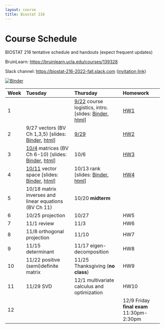 ```yaml
---
layout: course
title: Biostat 216
---
```


# Course Schedule

BIOSTAT 216 tentative schedule and handouts (expect frequent updates)

BruinLearn: <https://bruinlearn.ucla.edu/courses/139328>

Slack channel: <https://biostat-216-2022-fall.slack.com> ([invitation link](https://join.slack.com/t/ucla-7hk2613/shared_invite/zt-1eei7cag3-K8jmJ9mdlaIqKyhQUJc9_w))

[![Binder](https://mybinder.org/badge_logo.svg)](https://mybinder.org/v2/gh/ucla-biostat-216/2022fall.git/main)

| Week | Tuesday | Thursday | Homework |
|:-----------|:------------|:------------|:------------|
| 1 | | [9/22](https://ucla-biostat-216.github.io/2022fall/biostat216fall2022/2022/09/22/week1.html) course logistics, intro. \[slides: [Binder](https://mybinder.org/v2/gh/ucla-biostat-216/2022fall.git/main?filepath=slides%2F01-intro%2F01-intro.ipynb), [html](https://ucla-biostat-216.github.io/2022fall/slides/01-intro/01-intro.html)\] | [HW1](https://ucla-biostat-216.github.io/2022fall/hw/hw1/hw1.html) |    
| 2 | 9/27 vectors (BV Ch 1,3,5) \[slides: [Binder](https://mybinder.org/v2/gh/ucla-biostat-216/2022fall.git/main?filepath=slides%2F02-vector%2F02-vector.ipynb), [html](https://ucla-biostat-216.github.io/2022fall/slides/02-vector/02-vector.html)\] | [9/29](https://ucla-biostat-216.github.io/2022fall/biostat216fall2022/2022/09/29/week2-day2.html) | [HW2](https://ucla-biostat-216.github.io/2022fall/hw/hw2/hw2.html) |  
| 3 | [10/4](https://ucla-biostat-216.github.io/2022fall/biostat216fall2022/2022/10/04/week3-day1.html) matrices (BV Ch 6-10) \[slides: [Binder](https://mybinder.org/v2/gh/ucla-biostat-216/2022fall.git/main?filepath=slides%2F03-matrix%2F03-matrix.ipynb), [html](https://ucla-biostat-216.github.io/2022fall/slides/03-matrix/03-matrix.html)\] | 10/6 | [HW3](https://ucla-biostat-216.github.io/2022fall/hw/hw3/hw3.html)  |  
| 4 | [10/11](https://ucla-biostat-216.github.io/2022fall/biostat216fall2022/2022/10/11/week4-day1.html) vector space \[slides: [Binder](https://mybinder.org/v2/gh/ucla-biostat-216/2022fall.git/main?filepath=slides%2F04-vecsp%2F04-vecsp.ipynb), [html](https://ucla-biostat-216.github.io/2022fall/slides/04-vecsp/04-vecsp.html)\] | 10/13 rank \[slides: [Binder](https://mybinder.org/v2/gh/ucla-biostat-216/2022fall.git/main?filepath=slides%2F05-rank%2F05-rank.ipynb), [html](https://ucla-biostat-216.github.io/2022fall/slides/05-rank/05-rank.html)\] | [HW4](https://ucla-biostat-216.github.io/2022fall/hw/hw4/hw4.html) |  
| 5 | 10/18 matrix inverses and linear equations (BV Ch 11) | 10/20 **midterm** | |  
| 6 | 10/25 projection | 10/27 | HW5 |     
| 7 | 11/1 review | 11/3 | HW6 |  
| 8 | 11/8 orthogonal projection | 11/10 | HW7 |   
| 9 | 11/15 determinant | 11/17 eigen-decomposition | HW8 |   
| 10 | 11/22 positive (semi)definite matrix | 11/25 Thanksgiving (**no class**) | HW9 |  
| 11 | 11/29 SVD | 12/1 multivariate calculus and optimization | HW10 |   
| 12 | | | 12/9 Friday **final exam** 11:30pm-2:30pm |   
